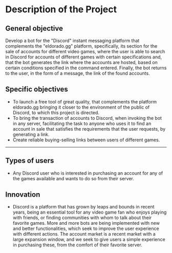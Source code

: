 # Description of the Project

## General objective
Develop a bot for the "Discord" instant messaging platform that complements the "eldorado.gg" platform, specifically, its section for the sale of accounts for different video games, where the user is able to search in Discord for accounts of different games with certain specifications and, that the bot generates the link where the accounts are hosted, based on certain conditions specified in the command entered. Finally, the bot returns to the user, in the form of a message, the link of the found accounts.


## Specific objectives
- To launch a free tool of great quality, that complements the platform eldorado.gg bringing it closer to the environment of the public of Discord, to which this project is directed.
- To bring the transaction of accounts to Discord, when invoking the bot in any server, facilitating the task to anyone who uses it to find an account in sale that satisfies the requirements that the user requests, by generating a link.
- Create reliable buying-selling links between users of different games.

****

## Types of users
- Any Discord user who is interested in purchasing an account for any of the games available and wants to do so from their server.

## Innovation
- Discord is a platform that has grown by leaps and bounds in recent years, being an essential tool for any video game fan who enjoys playing with friends, or finding communities with whom to talk about their favorite games. More and more bots are being implemented with new and better functionalities, which seek to improve the user experience with different actions. The account market is a recent market with a large expansion window, and we seek to give users a simple experience in purchasing these, from the comfort of their favorite server.
